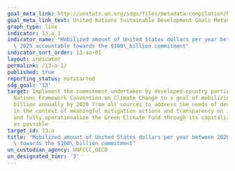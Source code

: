 ```yaml
---
goal_meta_link: http://unstats.un.org/sdgs/files/metadata-compilation/Metadata-Goal-13.pdf
goal_meta_link_text: United Nations Sustainable Development Goals Metadata (pdf 759kB)
graph_type: line
indicator: 13.a.1
indicator_name: "Mobilized amount of United States dollars per year between 2020 and\
  \ 2025 accountable towards the $100\_billion commitment"
indicator_sort_order: 13-aa-01
layout: indicator
permalink: /13-a-1/
published: true
reporting_status: notstarted
sdg_goal: '13'
target: Implement the commitment undertaken by developed-country parties to the United
  Nations Framework Convention on Climate Change to a goal of mobilizing jointly $100
  billion annually by 2020 from all sources to address the needs of developing countries
  in the context of meaningful mitigation actions and transparency on implementation
  and fully operationalize the Green Climate Fund through its capitalization as soon
  as possible
target_id: 13.a
title: "Mobilized amount of United States dollars per year between 2020 and 2025 accountable\
  \ towards the $100\_billion commitment"
un_custodian_agency: UNFCCC,OECD
un_designated_tier: '3'
---
```

